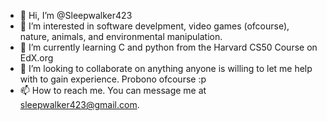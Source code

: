 - 👋 Hi, I’m @Sleepwalker423
- 👀 I’m interested in software develpment, video games (ofcourse), nature, animals, and environmental manipulation. 
- 🌱 I’m currently learning C and python from the Harvard CS50 Course on EdX.org
- 💞️ I’m looking to collaborate on anything anyone is willing to let me help with to gain experience. Probono ofcourse :p
- 📫 How to reach me. You can message me at sleepwalker423@gmail.com.

<!---
Sleepwalker423/Sleepwalker423 is a ✨ special ✨ repository because its `README.md` (this file) appears on your GitHub profile.
You can click the Preview link to take a look at your changes.
--->
